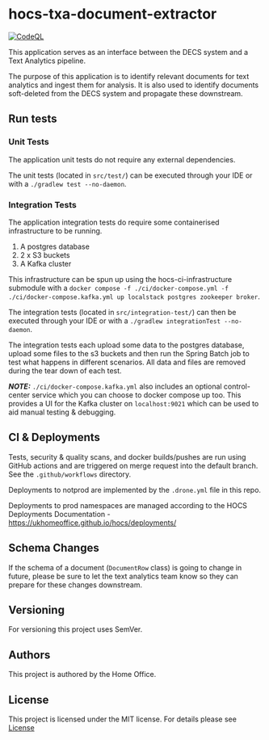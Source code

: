 # hocs-txa-document-extractor

[![CodeQL](https://github.com/UKHomeOffice/hocs-txa-document-extractor/actions/workflows/codeql-analysis.yml/badge.svg)](https://github.com/UKHomeOffice/hocs-txa-document-extractor/actions/workflows/codeql-analysis.yml)

This application serves as an interface between the DECS system and a Text Analytics pipeline.

The purpose of this application is to identify relevant documents for text analytics
and ingest them for analysis. It is also used to identify documents soft-deleted from
the DECS system and propagate these downstream.


## Run tests
### Unit Tests
The application unit tests do not require any external dependencies.

The unit tests (located in `src/test/`) can be executed through your IDE or with a
`./gradlew test --no-daemon`.

### Integration Tests
The application integration tests do require some containerised infrastructure
to be running.
1. A postgres database
2. 2 x S3 buckets
3. A Kafka cluster

This infrastructure can be spun up using the hocs-ci-infrastructure submodule
with a `docker compose -f ./ci/docker-compose.yml -f ./ci/docker-compose.kafka.yml up localstack postgres zookeeper broker`.

The integration tests (located in `src/integration-test/`) can then be executed
through your IDE or with a `./gradlew integrationTest --no-daemon`.

The integration tests each upload some data to the postgres database, upload
some files to the s3 buckets and then run the Spring Batch job to test what
happens in different scenarios. All data and files are removed during the tear
down of each test.

**_NOTE:_** `./ci/docker-compose.kafka.yml` also includes an optional control-center service
which you can choose to docker compose up too. This provides a UI for the Kafka cluster
on `localhost:9021` which can be used to aid manual testing & debugging.

## CI & Deployments
Tests, security & quality scans, and docker builds/pushes are run using GitHub actions and
are triggered on merge request into the default branch.
See the `.github/workflows` directory.

Deployments to notprod are implemented by the `.drone.yml` file in this repo.

Deployments to prod namespaces are managed according to the HOCS Deployments
Documentation - https://ukhomeoffice.github.io/hocs/deployments/

## Schema Changes
If the schema of a document (`DocumentRow` class) is going to change in future, please be
sure to let the text analytics team know so they can prepare for these changes downstream.

## Versioning

For versioning this project uses SemVer.

## Authors

This project is authored by the Home Office.

## License

This project is licensed under the MIT license. For details please see [License](LICENSE)
